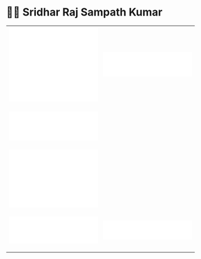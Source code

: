 # 👨‍💻 Sridhar Raj Sampath Kumar  <img alt="" style="max-width:100%;position: relative;top: 3.5px;" width="55" src="https://views.whatilearened.today/views/github/sridharrajs/sridharrajs.svg">

<table style="border: 0px">
  <tr style="border: 0px" >
    <td style="border: 0px" align="center">
      <img alt="" width="400" src="https://github.com/sridharrajs/sridharrajs/blob/main/profile/introduction.svg">
      <img width="900" height="1" alt="">
    </td>
    <td align="center" style="border: 0px">
      <img alt="" width="400" src="https://github.com/sridharrajs/sridharrajs/blob/main/profile/activity.svg">
      <img width="900" height="1" alt="">
    </td>
  </tr>
  <tr style="border: 0px" >
    <td style="border: 0px" align="center">
      <img alt="" width="400" src="https://github.com/sridharrajs/sridharrajs/blob/main/profile/languages.svg">
      <img width="900" height="1" alt="">
    </td>
    <td align="center" style="border: 0px">
      <img alt="" width="400" src="https://github.com/sridharrajs/sridharrajs/blob/main/profile/mained.svg">
      <img width="900" height="1" alt="">
    </td>
  </tr>
  <tr style="border: 0px" >
    <td style="border: 0px" align="center">
      <img alt="" width="400" src="https://github.com/sridharrajs/sridharrajs/blob/main/profile/achievements.svg">
      <img width="900" height="1" alt="">
    </td>
    <td style="border: 0px" align="center">
      <img alt="" width="400" src="https://github.com/sridharrajs/sridharrajs/blob/main/profile/calendar.svg">
      <img width="900" height="1" alt="">
    </td>
  </tr>
  <tr style="border: 0px" >
    <td style="border: 0px" align="center">
      <img alt="" width="400" src="https://github.com/sridharrajs/sridharrajs/blob/main/profile/followup.svg">
      <img width="900" height="1" alt="">
    </td>
    <td align="center" style="border: 0px">
        <img alt="" width="400" src="https://github.com/sridharrajs/sridharrajs/blob/main/profile/stackoverflow.svg">
      <img width="900" height="1" alt="">
    </td>
  </tr>
</table>

